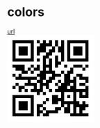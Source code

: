 # colors    
[url](https://www.activistsunited.github.io/colors)    
![qr](https://raw.githubusercontent.com/ActivistsUnited/colors/master/qr.png)
